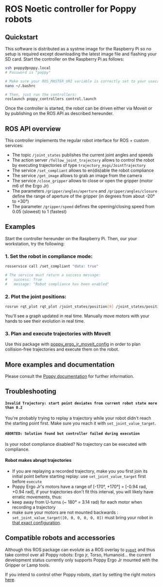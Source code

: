 # ROS Noetic controller for Poppy robots
## Quickstart

This software is distributed as a systme image for the Raspberry Pi so no setup is required except downloading the latest image file and flashing your SD card. 
Start the controller on the Raspberry Pi as follows:
```bash
ssh poppy@poppy.local
# Password is "poppy"

# Make sure your ROS_MASTER_URI variable is correctly set to your usecase:
nano ~/.bashrc

# Then, just run the controllers:
roslaunch poppy_controllers control.launch
```

Once the controller is started, the robot can be driven either via Moveit or by publishing on the ROS API as described hereunder.

## ROS API overview
This controller implements the regular robot interface for ROS + custom services:

* The topic `/joint_states` publishes the current joint angles and speeds
* The action server `/follow_joint_trajectory` allows to control the robot by executing trajectories of type `trajectory_msgs/JointTrajectory`
* The service `/set_compliant` allows to en(dis)able the robot compliance
* The service `/get_image` allows to grab an image from the camera
* The service `/close_gripper` allows to close or open the gripper (motor m6 of the Ergo Jr)
* The parameters `/gripper/angles/aperture` and `/gripper/angles/closure` define the range of aperture of the gripper (in degrees from about -20° to +30°)
* The parameter `/gripper/speed` defines the opening/closing speed from 0.05 (slowest) to 1 (fastest)

## Examples

Start the controller hereunder on the Raspberry Pi. Then, our your workstation, try the following:

### 1. Set the robot in compliance mode:
```bash
rosservice call /set_compliant "data: true" 

# The service must return a success message:
#   success: True
#   message: "Robot compliance has been enabled"
```

### 2. Plot the joint positions:
```bash
rosrun rqt_plot rqt_plot /joint_states/position[0] /joint_states/position[1] /joint_states/position[2] /joint_states/position[3] /joint_states/position[4] /joint_states/position[5]
```
You'll see a graph updated in real time. Manually move motors with your hands to see their evolution in real time. 

### 3. Plan and execute trajectories with MoveIt
Use this package with [poppy_ergo_jr_moveit_config](https://github.com/poppy-project/poppy_ergo_jr_moveit_config) in order to plan collision-free trajectories and execute them on the robot.

## More examples and documentation
Please consult the [Poppy documentation](https://docs.poppy-project.org/en/programming/ros.html) for further information.

## Troubleshooting
#### `Invalid Trajectory: start point deviates from current robot state more than 0.2`
You're probably trying to replay a trajectory while your robot didn't reach the starting point first. Make sure you reach it with `set_joint_value_target`.

#### `ABORTED: Solution found but controller failed during execution`
Is your robot compliance disabled? No trajectory can be executed with compliance.

#### Robot makes abrupt trajectories
* If you are replaying a recorded trajectory, make you you first join its initial point before starting replay: use `set_joint_value_target` first before `execute`
* Poppy Ergo Jr's motors have a range of [-170°, +170°] = [-0.94 rad, +0.94 rad], if your trajectories don't fit this interval, you will likely have erratic movements, thus:
* keep away from U-turns (~ 180° = 3.14 rad) for each motor when recording a trajectory
* make sure your motors are not mounted backwards : `set_joint_value_target([0, 0, 0, 0, 0, 0])` must bring your robot in [that exact configuration](https://camo.githubusercontent.com/bda29f64b2e37ca0471eefff12f7981300e167c8/687474703a2f2f646f63732e706f7070792d70726f6a6563742e6f72672f656e2f617373656d626c792d6775696465732f6572676f2d6a722f696d672f6572676f5f746f6f6c732e676966).


## Compatible robots and accessories

Although this ROS package can evolute as a ROS overlay to [`pypot`](https://github.com/poppy-project/pypot) and thus take control over all Poppy robots: Ergo jr, Torso, Humanoid... the current development status currently only supports Poppy Ergo Jr mounted with the Gripper or Lamp tools. 

If you intend to control other Poppy robots, start by setting the right motors [here](https://github.com/poppy-project/poppy_controllers/blob/69e96dfa1774237e4ae770afbfbc23946c6b7a5f/cfg/JointTrajectoryActionServer.cfg#L65).
